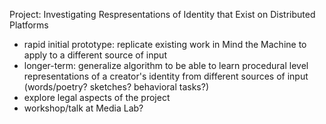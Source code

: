 Project: Investigating Respresentations of Identity that Exist on Distributed Platforms 

* rapid initial prototype: replicate existing work in Mind the Machine to apply to a different source of input
* longer-term: generalize algorithm to be able to learn procedural level representations of a creator's identity from different sources of input (words/poetry? sketches? behavioral tasks?) 
* explore legal aspects of the project
* workshop/talk at Media Lab?  
